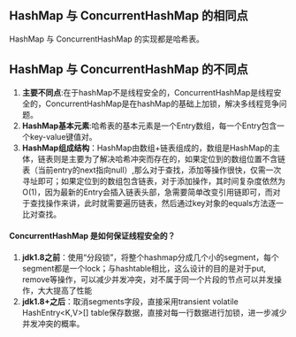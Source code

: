 ## HashMap 与 ConcurrentHashMap 的相同点
HashMap 与 ConcurrentHashMap 的实现都是哈希表。

## HashMap 与 ConcurrentHashMap 的不同点
1. **主要不同点**:在于hashMap不是线程安全的，ConcurrentHashMap是线程安全的，ConcurrentHashMap是在hashMap的基础上加锁，解决多线程竞争问题。
2. **HashMap基本元素**:哈希表的基本元素是一个Entry数组，每一个Entry包含一个key-value键值对。
3. **HashMap组成结构**：HashMap由数组+链表组成的，数组是HashMap的主体，链表则是主要为了解决哈希冲突而存在的，如果定位到的数组位置不含链表（当前entry的next指向null）,那么对于查找，添加等操作很快，仅需一次寻址即可；如果定位到的数组包含链表，对于添加操作，其时间复杂度依然为O(1)，因为最新的Entry会插入链表头部，急需要简单改变引用链即可，而对于查找操作来讲，此时就需要遍历链表，然后通过key对象的equals方法逐一比对查找。

#### ConcurrentHashMap 是如何保证线程安全的？
1. **jdk1.8之前**：使用“分段锁”，将整个hashmap分成几个小的segment，每个segment都是一个lock；与hashtable相比，这么设计的目的是对于put, remove等操作，可以减少并发冲突，对不属于同一个片段的节点可以并发操作，大大提高了性能
1. **jdk1.8+之后**：取消segments字段，直接采用transient volatile HashEntry<K,V>[] table保存数据，直接对每一行数据进行加锁，进一步减少并发冲突的概率。
